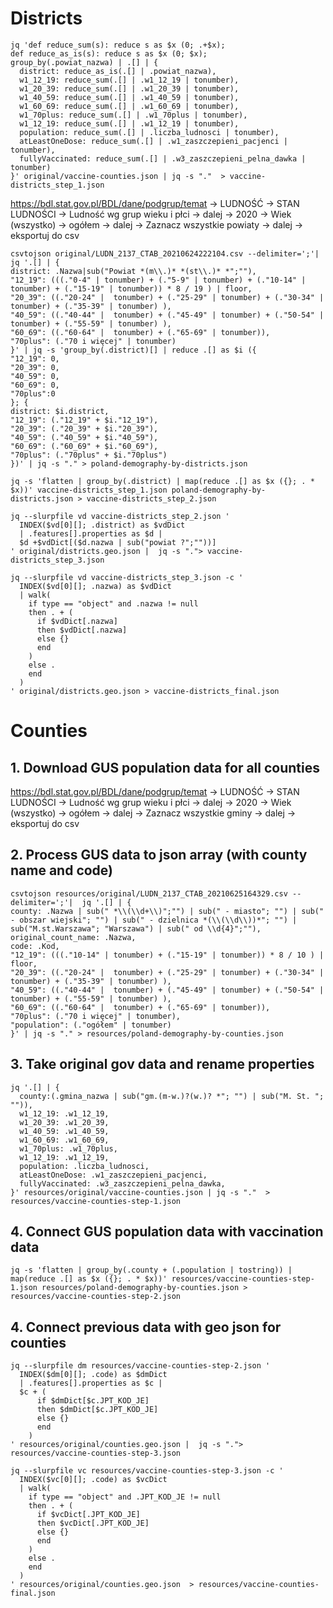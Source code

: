 # Districts

```shell
jq 'def reduce_sum(s): reduce s as $x (0; .+$x);
def reduce_as_is(s): reduce s as $x (0; $x);
group_by(.powiat_nazwa) | .[] | {
  district: reduce_as_is(.[] | .powiat_nazwa),
  w1_12_19: reduce_sum(.[] | .w1_12_19 | tonumber),
  w1_20_39: reduce_sum(.[] | .w1_20_39 | tonumber),
  w1_40_59: reduce_sum(.[] | .w1_40_59 | tonumber),
  w1_60_69: reduce_sum(.[] | .w1_60_69 | tonumber),
  w1_70plus: reduce_sum(.[] | .w1_70plus | tonumber),
  w1_12_19: reduce_sum(.[] | .w1_12_19 | tonumber),
  population: reduce_sum(.[] | .liczba_ludnosci | tonumber),
  atLeastOneDose: reduce_sum(.[] | .w1_zaszczepieni_pacjenci | tonumber),
  fullyVaccinated: reduce_sum(.[] | .w3_zaszczepieni_pelna_dawka | tonumber)
}' original/vaccine-counties.json | jq -s "."  > vaccine-districts_step_1.json
```

https://bdl.stat.gov.pl/BDL/dane/podgrup/temat -> LUDNOŚĆ -> STAN LUDNOŚCI -> Ludność wg grup wieku i płci -> dalej -> 2020 -> Wiek (wszystko) -> ogółem -> dalej -> Zaznacz wszystkie powiaty -> dalej -> eksportuj do csv

```shell
csvtojson original/LUDN_2137_CTAB_20210624222104.csv --delimiter=';'|  jq '.[] | {
district: .Nazwa|sub("Powiat *(m\\.)* *(st\\.)* *";""),
"12_19": (((."0-4" | tonumber) + (."5-9" | tonumber) + (."10-14" | tonumber) + (."15-19" | tonumber)) * 8 / 19 ) | floor,
"20_39": ((."20-24" |  tonumber) + (."25-29" | tonumber) + (."30-34" | tonumber) + (."35-39" | tonumber) ),
"40_59": ((."40-44" |  tonumber) + (."45-49" | tonumber) + (."50-54" | tonumber) + (."55-59" | tonumber) ),
"60_69": ((."60-64" |  tonumber) + (."65-69" | tonumber)),
"70plus": (."70 i więcej" | tonumber)
}' | jq -s 'group_by(.district)[] | reduce .[] as $i ({
"12_19": 0,
"20_39": 0,
"40_59": 0,
"60_69": 0,
"70plus":0
}; {
district: $i.district,
"12_19": (."12_19" + $i."12_19"),
"20_39": (."20_39" + $i."20_39"),
"40_59": (."40_59" + $i."40_59"),
"60_69": (."60_69" + $i."60_69"),
"70plus": (."70plus" + $i."70plus")
})' | jq -s "." > poland-demography-by-districts.json
```

```shell
jq -s 'flatten | group_by(.district) | map(reduce .[] as $x ({}; . * $x))' vaccine-districts_step_1.json poland-demography-by-districts.json > vaccine-districts_step_2.json
```

```shell
jq --slurpfile vd vaccine-districts_step_2.json ' 
  INDEX($vd[0][]; .district) as $vdDict
  | .features[].properties as $d |
  $d +$vdDict[($d.nazwa | sub("powiat ?";""))] 
' original/districts.geo.json |  jq -s "."> vaccine-districts_step_3.json
```

```shell
jq --slurpfile vd vaccine-districts_step_3.json -c ' 
  INDEX($vd[0][]; .nazwa) as $vdDict
  | walk(
    if type == "object" and .nazwa != null
    then . + (
      if $vdDict[.nazwa]
      then $vdDict[.nazwa]
      else {}
      end
    ) 
    else .
    end
  )
' original/districts.geo.json > vaccine-districts_final.json
```

# Counties

## 1. Download GUS population data for all counties
https://bdl.stat.gov.pl/BDL/dane/podgrup/temat -> LUDNOŚĆ -> STAN LUDNOŚCI -> Ludność wg grup wieku i płci -> dalej -> 2020 -> Wiek (wszystko) -> ogółem -> dalej -> Zaznacz wszystkie gminy -> dalej -> eksportuj do csv

## 2. Process GUS data to json array (with county name and code)
```shell
csvtojson resources/original/LUDN_2137_CTAB_20210625164329.csv --delimiter=';'|  jq '.[] | {
county: .Nazwa | sub(" *\\(\\d+\\)";"") | sub(" - miasto"; "") | sub(" - obszar wiejski"; "") | sub(" - dzielnica *(\\(\\d\\))*"; "") | sub("M.st.Warszawa"; "Warszawa") | sub(" od \\d{4}";""),
original_count_name: .Nazwa,
code: .Kod,
"12_19": (((."10-14" | tonumber) + (."15-19" | tonumber)) * 8 / 10 ) | floor,
"20_39": ((."20-24" |  tonumber) + (."25-29" | tonumber) + (."30-34" | tonumber) + (."35-39" | tonumber) ),
"40_59": ((."40-44" |  tonumber) + (."45-49" | tonumber) + (."50-54" | tonumber) + (."55-59" | tonumber) ),
"60_69": ((."60-64" |  tonumber) + (."65-69" | tonumber)),
"70plus": (."70 i więcej" | tonumber),
"population": (."ogółem" | tonumber)
}' | jq -s "." > resources/poland-demography-by-counties.json
```

## 3. Take original gov data and rename properties
```shell
jq '.[] | {
  county:(.gmina_nazwa | sub("gm.(m-w.)?(w.)? *"; "") | sub("M. St. "; "")),
  w1_12_19: .w1_12_19,
  w1_20_39: .w1_20_39,
  w1_40_59: .w1_40_59,
  w1_60_69: .w1_60_69,
  w1_70plus: .w1_70plus,
  w1_12_19: .w1_12_19,
  population: .liczba_ludnosci,
  atLeastOneDose: .w1_zaszczepieni_pacjenci,
  fullyVaccinated: .w3_zaszczepieni_pelna_dawka,
}' resources/original/vaccine-counties.json | jq -s "."  > resources/vaccine-counties-step-1.json
```

## 4. Connect GUS population data with vaccination data

```shell
jq -s 'flatten | group_by(.county + (.population | tostring)) | map(reduce .[] as $x ({}; . * $x))' resources/vaccine-counties-step-1.json resources/poland-demography-by-counties.json > resources/vaccine-counties-step-2.json
```


## 4. Connect previous data with geo json for counties

```shell
jq --slurpfile dm resources/vaccine-counties-step-2.json ' 
  INDEX($dm[0][]; .code) as $dmDict
  | .features[].properties as $c |
  $c + (
      if $dmDict[$c.JPT_KOD_JE]
      then $dmDict[$c.JPT_KOD_JE]
      else {}
      end
    ) 
' resources/original/counties.geo.json |  jq -s "."> resources/vaccine-counties-step-3.json
```

```shell
jq --slurpfile vc resources/vaccine-counties-step-3.json -c '
  INDEX($vc[0][]; .code) as $vcDict
  | walk(
    if type == "object" and .JPT_KOD_JE != null
    then . + (
      if $vcDict[.JPT_KOD_JE]
      then $vcDict[.JPT_KOD_JE]
      else {}
      end
    ) 
    else .
    end
  )
' resources/original/counties.geo.json  > resources/vaccine-counties-final.json
```